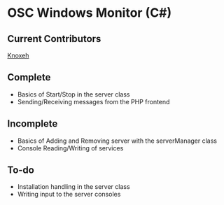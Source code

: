 OSC Windows Monitor (C#)
=======================

Current Contributors
--------------------
[Knoxeh](https://github.com/Knoxeh)

Complete
-----------------------
- Basics of Start/Stop in the server class
- Sending/Receiving messages from the PHP frontend

Incomplete
-----------------------
- Basics of Adding and Removing server with the serverManager class
- Console Reading/Writing of services

To-do
-----------------------
- Installation handling in the server class
- Writing input to the server consoles

